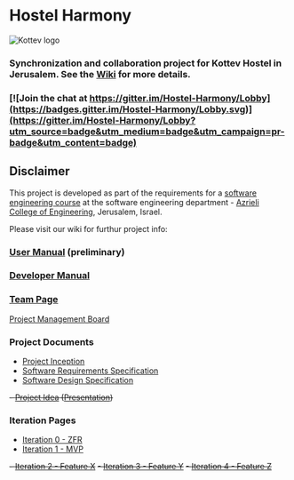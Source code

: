 # Hostel Harmony

![Kottev logo](http://kottev.co.il/wp-content/uploads/2017/01/logoooo.png)

### Synchronization and collaboration project for Kottev Hostel in Jerusalem. See the [Wiki](../../wiki/home) for more details.

### [![Join the chat at https://gitter.im/Hostel-Harmony/Lobby](https://badges.gitter.im/Hostel-Harmony/Lobby.svg)](https://gitter.im/Hostel-Harmony/Lobby?utm_source=badge&utm_medium=badge&utm_campaign=pr-badge&utm_content=badge)

## Disclaimer
This project is developed as part of the requirements for a [software engineering course](https://github.com/jce-il/se-class/wiki) at the software engineering department - [Azrieli College of Engineering](http://www.jce.ac.il/), Jerusalem, Israel.

Please visit our wiki for furthur project info: 

### [User Manual](../../wiki/User-manual) (preliminary)

### [Developer Manual](../../wiki/Developer-Manual)

### [Team Page](../../wiki/Team)

[Project Management Board](https://github.com/elchi28/Hostel-Harmony/projects/1)
### Project Documents

- [Project Inception](../../wiki/inception---planning)
- [Software Requirements Specification](../../wiki/srs)
- [Software Design Specification](../../wiki/sds)

~~- [Project Idea](docs/idea.pdf) ([Presentation](docs/idea-slides.pdf))~~

### Iteration Pages
- [Iteration 0 - ZFR](../../wiki/iter0-zfr)
- [Iteration 1 - MVP](https://github.com/elchi28/Hostel-Harmony/wiki/Iter1-MVP)

~~- [Iteration 2 - Feature X]()~~
~~- [Iteration 3 - Feature Y]()~~
~~- [Iteration 4 - Feature Z]()~~
